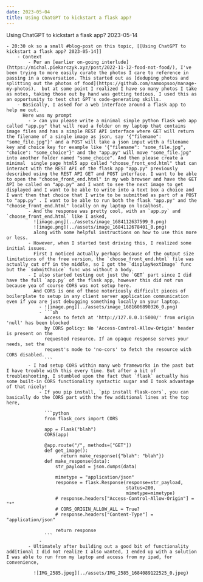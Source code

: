 ```yaml
---
date: 2023-05-04
title: Using ChatGPT to kickstart a flask app?
---
```



Using ChatGPT to kickstart a flask app? 2023-05-14


	- 20:30 ok so a small #blog-post on this topic, [[Using ChatGPT to kickstart a flask app? 2023-05-14]]
		- Context
			- Per an [earlier on-going interlude](https://michal.piekarczyk.xyz/post/2022-11-12-food-not-food/), I've been trying to more easily curate the photos I care to reference in passing in a conversation. This started out as [deduping photos and splitting out the photos of food](https://github.com/namoopsoo/manage-my-photos),  but at some point I realized I have so many photos I take as notes, taking those out by hand was getting tedious. I used this as an opportunity to test chat GPT's code-generating skills.
		- Basically, I asked for a web interface around a flask app to help me out.
		  Here was my prompt
			- > can you please write a minimal simple python flask web app called "app.py" that will read a folder on my laptop that contains image files and has a simple REST API interface where GET will return the filename of a single image as json, say '{"filename": "some_file.jpg"}' and a POST will take a json input with a filename key and choice key for example like '{"filename": "some_file.jpg", "choice": "some_choice"}' and the "app.py" will move "some_file.jpg" into another folder named "some_choice". And then please create a minimal  single page html5 app called "choose_front_end.html" that can interact with the REST API of the flask app "app.py" previously described using the REST API GET and POST interface. I want to be able to open the "choose_front_end.html" in my web browser and have the GET API be called on "app.py" and I want to see the next image to get displayed and I want to be able to write into a text box a choice and I want then that choice that I write to be submitted as part of a POST to "app.py" . I want to be able to run both the flask "app.py" and the "choose_front_end.html" locally on my laptop on localhost.
			- And the response was pretty cool, with an `app.py` and `choose_front_end.html` like I asked, 
			  ![image.png](../assets/image_1684112637599_0.png)
			  ![image.png](../assets/image_1684112678401_0.png)
			  along with some helpful instructions on how to use this more or less.
			- However, when I started test driving this, I realized some initial issues. 
			  First I noticed actually perhaps because of the output size limitations of the free version, the `choose_front_end.html` file was actually cut off in the middle, so I got the `displayNextImage` func but the `submitChoice` func was without a body.
			- I also started testing out just the `GET` part since I did have the full `app.py` of the flask app, however this did not run because yea of course CORS was not setup here. 
			  And CORS is one of those notoriously difficult pieces of boilerplate to setup in any client server application communication even if you are just debugging something locally on your laptop.
				- ![image.png](../assets/image_1681606890326_0.png)
				- ```sh
				  Access to fetch at 'http://127.0.0.1:5000/' from origin 'null' has been blocked 
				  by CORS policy: No 'Access-Control-Allow-Origin' header is present on the 
				  requested resource. If an opaque response serves your needs, set the 
				  request's mode to 'no-cors' to fetch the resource with CORS disabled.
				  ```
			- I had setup CORS within many web frameworks in the past but I have trouble with this every time. But after a bit of troubleshooting, I stumbled upon the fact that `flask` actually has some built-in CORS functionality syntactic sugar and I took advantage of that nicely!
				- If you pip install, `pip install flask-cors`, you can basically do the CORS part with the few additional lines at the top here, 
				  
				  ```python
				  from flask_cors import CORS
				  
				  app = Flask("blah")
				  CORS(app)
				  
				  @app.route("/", methods=["GET"])
				  def get_image():
				    	return make_response({"blah": "blah"})
				  def make_response(data):
				      str_payload = json.dumps(data)
				  
				      mimetype = "application/json"
				      response = flask.Response(response=str_payload,
				                                status=200,
				                                mimetype=mimetype)
				      # response.headers["Access-Control-Allow-Origin"] = "*"
				      # CORS_ORIGIN_ALLOW_ALL = True?
				      # response.headers["Content-Type"] = "application/json"
				  
				      return response
				  ```
				-
			- Ultimately after building out a good bit of functionality additional I did not realize I also wanted, I ended up with a solution I was able to run from my laptop and access from my ipad, for convenience,
			  
			  ![IMG_2585.jpeg](../assets/IMG_2585_1684089122525_0.jpeg)


